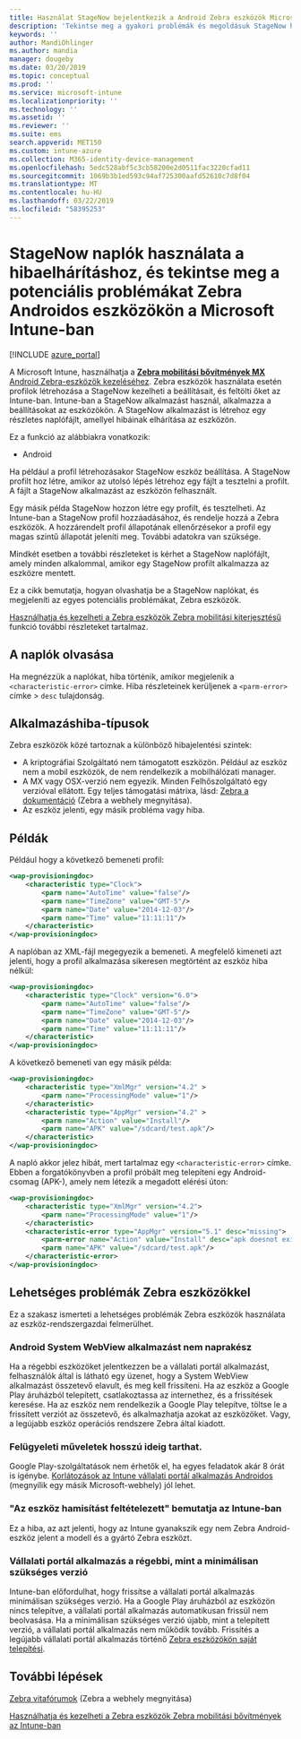 ```yaml
---
title: Használat StageNow bejelentkezik a Android Zebra eszközök Microsoft Intune - Azure-ban |} A Microsoft Docs
description: 'Tekintse meg a gyakori problémák és megoldásuk StageNow használata az Android-eszközökön a Microsoft Intune-nal. Is megtudhatja, hogyan naplók lekérése és példák: a sikeres, a hibák és a naplók olvasása.'
keywords: ''
author: MandiOhlinger
ms.author: mandia
manager: dougeby
ms.date: 03/20/2019
ms.topic: conceptual
ms.prod: ''
ms.service: microsoft-intune
ms.localizationpriority: ''
ms.technology: ''
ms.assetid: ''
ms.reviewer: ''
ms.suite: ems
search.appverid: MET150
ms.custom: intune-azure
ms.collection: M365-identity-device-management
ms.openlocfilehash: 5edc528abf5c3cb58200e2d0511fac3220cfad11
ms.sourcegitcommit: 1069b3b1ed593c94af725300aafd52610c7d8f04
ms.translationtype: MT
ms.contentlocale: hu-HU
ms.lasthandoff: 03/22/2019
ms.locfileid: "58395253"
---
```

# <a name="use-stagenow-logs-to-troubleshoot-and-see-potential-issues-on-android-zebra-devices-in-microsoft-intune"></a>StageNow naplók használata a hibaelhárításhoz, és tekintse meg a potenciális problémákat Zebra Androidos eszközökön a Microsoft Intune-ban

[!INCLUDE [azure_portal](./includes/azure_portal.md)]

A Microsoft Intune, használhatja a [ **Zebra mobilitási bővítmények MX** Android Zebra-eszközök kezeléséhez](android-zebra-mx-overview.md). Zebra eszközök használata esetén profilok létrehozása a StageNow kezelheti a beállításait, és feltölti őket az Intune-ban. Intune-ban a StageNow alkalmazást használ, alkalmazza a beállításokat az eszközökön. A StageNow alkalmazást is létrehoz egy részletes naplófájlt, amellyel hibáinak elhárítása az eszközön.

Ez a funkció az alábbiakra vonatkozik:

- Android

Ha például a profil létrehozásakor StageNow eszköz beállítása. A StageNow profilt hoz létre, amikor az utolsó lépés létrehoz egy fájlt a tesztelni a profilt. A fájlt a StageNow alkalmazást az eszközön felhasznált.

Egy másik példa StageNow hozzon létre egy profilt, és tesztelheti. Az Intune-ban a StageNow profil hozzáadásához, és rendelje hozzá a Zebra eszközök. A hozzárendelt profil állapotának ellenőrzésekor a profil egy magas szintű állapotát jeleníti meg. További adatokra van szüksége.

Mindkét esetben a további részleteket is kérhet a StageNow naplófájlt, amely minden alkalommal, amikor egy StageNow profilt alkalmazza az eszközre mentett.

Ez a cikk bemutatja, hogyan olvashatja be a StageNow naplókat, és megjeleníti az egyes potenciális problémákat, Zebra eszközök.

[Használhatja és kezelheti a Zebra eszközök Zebra mobilitási kiterjesztésű](android-zebra-mx-overview.md) funkció további részleteket tartalmaz.

## <a name="read-the-logs"></a>A naplók olvasása

Ha megnézzük a naplókat, hiba történik, amikor megjelenik a `<characteristic-error>` címke. Hiba részleteinek kerüljenek a `<parm-error>` címke > `desc` tulajdonság.

## <a name="error-types"></a>Alkalmazáshiba-típusok

Zebra eszközök közé tartoznak a különböző hibajelentési szintek:

- A kriptográfiai Szolgáltató nem támogatott eszközön. Például az eszköz nem a mobil eszközök, de nem rendelkezik a mobilhálózati manager.
- A MX vagy OSX-verzió nem egyezik. Minden Felhőszolgáltató egy verzióval ellátott. Egy teljes támogatási mátrixa, lásd: [Zebra a dokumentáció](http://techdocs.zebra.com/mx/) (Zebra a webhely megnyitása).
- Az eszköz jelenti, egy másik probléma vagy hiba.

## <a name="examples"></a>Példák

Például hogy a következő bemeneti profil:

```xml
<wap-provisioningdoc>
    <characteristic type="Clock">
        <parm name="AutoTime" value="false"/>
        <parm name="TimeZone" value="GMT-5"/>
        <parm name="Date" value="2014-12-03"/>
        <parm name="Time" value="11:11:11"/>
    </characteristic>
</wap-provisioningdoc>
```

A naplóban az XML-fájl megegyezik a bemeneti. A megfelelő kimeneti azt jelenti, hogy a profil alkalmazása sikeresen megtörtént az eszköz hiba nélkül:

```xml
<wap-provisioningdoc>
    <characteristic type="Clock" version="6.0">
        <parm name="AutoTime" value="false"/>
        <parm name="TimeZone" value="GMT-5"/>
        <parm name="Date" value="2014-12-03"/>
        <parm name="Time" value="11:11:11"/>
    </characteristic>
</wap-provisioningdoc>
```

A következő bemeneti van egy másik példa:

```xml
<wap-provisioningdoc>
    <characteristic type="XmlMgr" version="4.2" >
        <parm name="ProcessingMode" value="1"/>
    </characteristic>
    <characteristic type="AppMgr" version="4.2" >
        <parm name="Action" value="Install"/>
        <parm name="APK" value="/sdcard/test.apk"/>
    </characteristic>
</wap-provisioningdoc>
```

A napló akkor jelez hibát, mert tartalmaz egy `<characteristic-error>` címke. Ebben a forgatókönyvben a profil próbált meg telepíteni egy Android-csomag (APK-), amely nem létezik a megadott elérési úton:

```xml
<wap-provisioningdoc>
    <characteristic type="XmlMgr" version="4.2">
        <parm name="ProcessingMode" value="1"/>
    </characteristic>
    <characteristic-error type="AppMgr" version="5.1" desc="missing">
        <parm-error name="Action" value="Install" desc="apk doesnot exist in the path"/>
        <parm name="APK" value="/sdcard/test.apk"/>
    </characteristic-error>
</wap-provisioningdoc>
```

## <a name="potential-issues-with-zebra-devices"></a>Lehetséges problémák Zebra eszközökkel

Ez a szakasz ismerteti a lehetséges problémák Zebra eszközök használata az eszköz-rendszergazdai felmerülhet.

### <a name="android-system-webview-is-out-of-date"></a>Android System WebView alkalmazást nem naprakész

Ha a régebbi eszközöket jelentkezzen be a vállalati portál alkalmazást, felhasználók által is látható egy üzenet, hogy a System WebView alkalmazást összetevő elavult, és meg kell frissíteni. Ha az eszköz a Google Play áruházból telepített, csatlakoztassa az internethez, és a frissítések keresése. Ha az eszköz nem rendelkezik a Google Play telepítve, töltse le a frissített verziót az összetevő, és alkalmazhatja azokat az eszközöket. Vagy, a legújabb eszköz operációs rendszere Zebra által kiadott.

### <a name="management-actions-take-a-long-time"></a>Felügyeleti műveletek hosszú ideig tarthat.

Google Play-szolgáltatások nem érhetők el, ha egyes feladatok akár 8 órát is igénybe. [Korlátozások az Intune vállalati portál alkalmazás Androidos](https://support.microsoft.com/help/3211588/limitations-of-intune-company-portal-app-for-android-in-china) (megnyílik egy másik Microsoft-webhely) jól lehet.

### <a name="device-spoofing-suspected-shows-in-intune"></a>"Az eszköz hamisítást feltételezett" bemutatja az Intune-ban

Ez a hiba, az azt jelenti, hogy az Intune gyanakszik egy nem Zebra Android-eszköz jelent a modell és a gyártó Zebra eszközt.

### <a name="company-portal-app-is-older-than-minimum-required-version"></a>Vállalati portál alkalmazás a régebbi, mint a minimálisan szükséges verzió

Intune-ban előfordulhat, hogy frissítse a vállalati portál alkalmazás minimálisan szükséges verzió. Ha a Google Play áruházból az eszközön nincs telepítve, a vállalati portál alkalmazás automatikusan frissül nem beolvasása. Ha a minimálisan szükséges verzió újabb, mint a telepített verzió, a vállalati portál alkalmazás nem működik tovább. Frissítés a legújabb vállalati portál alkalmazás történő [Zebra eszközökön saját telepítési](android-zebra-mx-overview.md#sideload-the-company-portal-app).

## <a name="next-steps"></a>További lépések

[Zebra vitafórumok](https://developer.zebra.com/community/home/discussions) (Zebra a webhely megnyitása)

[Használhatja és kezelheti a Zebra eszközök Zebra mobilitási bővítmények az Intune-ban](android-zebra-mx-overview.md)
